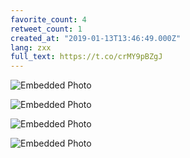 ```yaml
---
favorite_count: 4
retweet_count: 1
created_at: "2019-01-13T13:46:49.000Z"
lang: zxx
full_text: https://t.co/crMY9pBZgJ
---
```


![Embedded Photo](https://twitter-media-coderbyheart.s3.eu-north-1.amazonaws.com/1084446671411576832-Dwy6dAqX4AAvUg8.jpg)

![Embedded Photo](https://twitter-media-coderbyheart.s3.eu-north-1.amazonaws.com/1084446671411576832-Dwy6d2dXQAAWgEp.jpg)

![Embedded Photo](https://twitter-media-coderbyheart.s3.eu-north-1.amazonaws.com/1084446671411576832-Dwy6emPWwAEBbLW.jpg)

![Embedded Photo](https://twitter-media-coderbyheart.s3.eu-north-1.amazonaws.com/1084446671411576832-Dwy6fdEW0AA7RFs.jpg)
